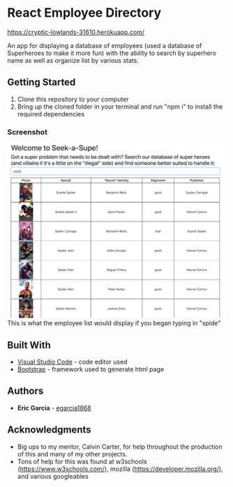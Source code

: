 # React Employee Directory

https://cryptic-lowlands-31610.herokuapp.com/

An app for displaying a database of employees (used a database of Superheroes to make it more fun) with the ability to search by superhero name as well as organize list by various stats. 

## Getting Started

1. Clone this repository to your computer
2. Bring up the cloned folder in your terminal and run "npm i" to install the required dependencies

### Screenshot

![Screenshot!](/public/SeekASupe.png?raw=true "Screenshot of how the employee list is displayed")
This is what the employee list would display if you began typing in "spide"


## Built With

* [Visual Studio Code](https://code.visualstudio.com/) - code editor used
* [Bootstrap](https://getbootstrap.com/) - framework used to generate html page

## Authors

* **Eric Garcia** - [egarcia1868](https://github.com/egarcia1868)

## Acknowledgments

* Big ups to my mentor, Calvin Carter, for help throughout the production of this and many of my other projects.
* Tons of help for this was found at w3schools (https://www.w3schools.com/), mozilla (https://developer.mozilla.org/), and various googleables